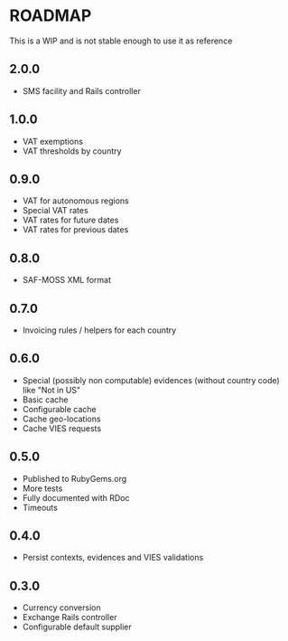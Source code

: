 # ROADMAP

This is a WIP and is not stable enough to use it as reference

## 2.0.0

 * SMS facility and Rails controller

## 1.0.0

 * VAT exemptions
 * VAT thresholds by country

## 0.9.0

 * VAT for autonomous regions
 * Special VAT rates
 * VAT rates for future dates
 * VAT rates for previous dates

## 0.8.0

 * SAF-MOSS XML format

## 0.7.0

 * Invoicing rules / helpers for each country

## 0.6.0

 * Special (possibly non computable) evidences (without country code) like "Not in US"
 * Basic cache
 * Configurable cache
 * Cache geo-locations
 * Cache VIES requests

## 0.5.0

 * Published to RubyGems.org
 * More tests
 * Fully documented with RDoc
 * Timeouts

## 0.4.0

 * Persist contexts, evidences and VIES validations

## 0.3.0

 * Currency conversion
 * Exchange Rails controller
 * Configurable default supplier
